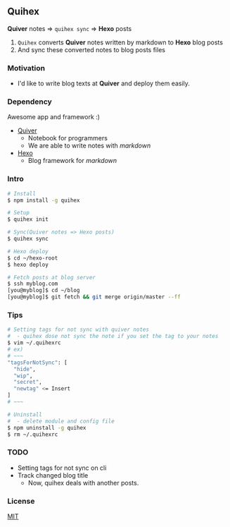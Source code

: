 ## Quihex

**Quiver** notes => `quihex sync` => **Hexo** posts

1. `Quihex` converts **Quiver** notes written by markdown to **Hexo** blog posts
2. And sync these converted notes to blog posts files

### Motivation

* I'd like to write blog texts at **Quiver** and deploy them easily.

### Dependency

Awesome app and framework :)

* [Quiver](http://happenapps.com/#quiver)
    * Notebook for programmers
    * We are able to write notes with *markdown*
* [Hexo](https://hexo.io/)
    * Blog framework for *markdown*

### Intro

```bash
# Install
$ npm install -g quihex

# Setup
$ quihex init

# Sync(Quiver notes => Hexo posts)
$ quihex sync

# Hexo deploy
$ cd ~/hexo-root
$ hexo deploy

# Fetch posts at blog server
$ ssh myblog.com
[you@myblog]$ cd ~/blog
[you@myblog]$ git fetch && git merge origin/master --ff
```

### Tips

```bash
# Setting tags for not sync with quiver notes
#  - quihex dose not sync the note if you set the tag to your notes
$ vim ~/.quihexrc
# ex)
# ~~~
"tagsForNotSync": [
  "hide",
  "wip",
  "secret",
  "newtag" <= Insert
]
# ~~~

# Uninstall
#  - delete module and config file
$ npm uninstall -g quihex
$ rm ~/.quihexrc
```

### TODO

* Setting tags for not sync on cli
* Track changed blog title
    * Now, quihex deals with another posts.

### License

[MIT](http://opensource.org/licenses/MIT)

